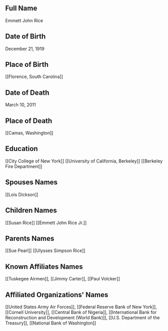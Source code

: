 ## Full Name
Emmett John Rice

## Date of Birth
December 21, 1919

## Place of Birth
[[Florence, South Carolina]]

## Date of Death
March 10, 2011

## Place of Death
[[Camas, Washington]]

## Education
[[City College of New York]]
[[University of California, Berkeley]]
[[Berkeley Fire Department]]

## Spouses Names
[[Lois Dickson]]

## Children Names
[[Susan Rice]]
[[Emmett John Rice Jr.]]

## Parents Names
[[Sue Pearl]]
[[Ulysses Simpson Rice]]

## Known Affiliates Names
[[Tuskegee Airmen]], [[Jimmy Carter]], [[Paul Volcker]]

## Affiliated Organizations' Names
[[United States Army Air Forces]], [[Federal Reserve Bank of New York]], [[Cornell University]], [[Central Bank of Nigeria]], [[International Bank for Reconstruction and Development (World Bank)]], [[U.S. Department of the Treasury]], [[National Bank of Washington]]

